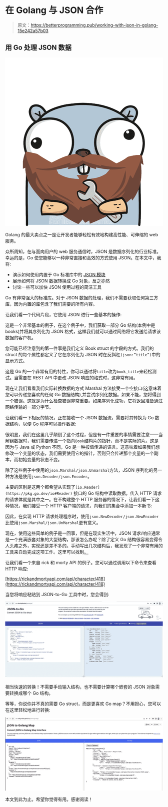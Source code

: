 # 在 Golang 与 JSON 合作

> 原文：<https://betterprogramming.pub/working-with-json-in-golang-15e242a57b03>

## 用 Go 处理 JSON 数据

![](img/b385d2ed2a127f1183f7a8bb59084775.png)

Golang 的最大卖点之一是让开发者能够轻松有效地构建高性能、可伸缩的 web 服务。

众所周知，在与面向用户的 web 服务通信时，JSON 是数据序列化的行业标准。幸运的是，Go 使您能够以一种非常直接和高效的方式使用 JSON。在本文中，我将:

*   演示如何使用内置于 Go 标准库中的 [JSON 模块](https://pkg.go.dev/encoding/json)
*   展示如何将 JSON 数据转换成 Go 对象，反之亦然
*   讨论一些可以加快 JSON 使用过程的简洁工具

Go 有非常强大的标准库。对于 JSON 数据的处理，我们不需要获取任何第三方库，因为内置的库包含了我们需要的所有内容。

让我们看一个代码片段，它使用 JSON 进行一些基本的操作:

这是一个非常基本的例子，在这个例子中，我们获取一部分 Go 结构(本例中是 books)并将其序列化为 JSON 格式，这样我们就可以通过网络将它发送给请求该数据的客户机。

您可能已经注意到的第一件事是我们定义 Book struct 的字段的方式。我们的 struct 的每个属性都定义了它在序列化为 JSON 时在反斜杠`(json:”title”)`中的显示方式。

这是 Go 的一个非常有用的特性，你可以通过将`title`改为`book_title`来轻松测试。当需要在 REST API 中更改 JSON 响应的格式时，这非常有用。

现在让我们看看我们实际转换数据的方式 Marshal 方法接受一个空接口(这意味着您可以传递您喜欢的任何 Go 数据结构),并尝试序列化数据。如果不能，您将得到一个错误。这就是为什么检查错误非常重要。如果序列化成功，它将返回准备通过网络传输的一部分字节。

让我们看一下相反的情况，正在接收一个 JSON 数据流，需要将其转换为 Go 数据结构，以便 Go 程序可以操作数据:

很明显，我们在这里几乎颠倒了这个过程，但是有一件重要的事情需要注意——当解组数据时，我们需要传递一个指向`Book`结构片的指针，而不是实际的片。这是因为与 Java 或 Python 不同，Go 是一种按值传递的语言。这意味着如果我们想修改一个变量的状态，我们需要使用它的指针，否则只会传递那个变量的一个副本，而初始变量的状态不变。

除了这些例子中使用的`json.Marshal/json.Unmarshal`方法，JSON 序列化的另一种方法是使用`json.Decoder/json.Encoder`。

主要的区别是这两个都希望从实现了`[io.Reader](https://pkg.go.dev/io#Reader)` 接口的 Go 结构中读取数据。传入 HTTP 请求的请求体就是其中之一。在不构建整个 HTTP 服务器的情况下，让我们看一下这种情况，我们接受一个 HTTP 客户端的请求，向我们的集合中添加一本新书:

因此，在实现 HTTP 请求处理程序时，使用`json.NewDecoder/json.NewEncoder`比使用`json.Marshal/json.UnMarshal`更有意义。

现在，使用这些简单的例子是一回事，但是在现实生活中，JSON 请求/响应通常是一个充满嵌套对象的大型结构，那该怎么办呢？除了定义 Go 结构很容易变得令人头疼之外，实现还是差不多的。手动写出几次结构后，我发现了一个非常有用的工具来自动完成这项工作。这里可以找到[。](https://mholt.github.io/json-to-go/)

让我们看一个来自 rick 和 morty API 的例子。您可以通过调用以下命令来查看 HTTP 响应:

[https://rickandmortyapi.com/api/character/418](https://rickandmortyapi.com/api/character/418)

当您将响应粘贴到 JSON-to-Go 工具中时，您会得到:

![](img/79f984d507d0a8b73d2c0c0741b7cf13.png)

相当快速的转换！不需要手动输入结构，也不需要计算哪个嵌套的 JSON 对象需要转换成哪个 Go 结构。

等等，你说你并不真的需要 Go struct，而是更喜欢 Go map？不用担心，您可以在这里轻松地进行转换:

![](img/4b8aa1b717826a650925c172ef7558d3.png)

本文到此为止。希望你觉得有用。感谢阅读！
